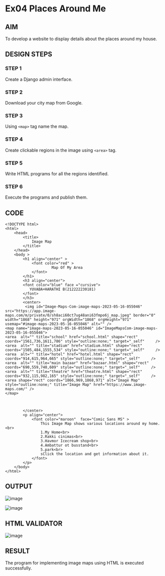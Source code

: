 # Ex04 Places Around Me
## AIM
To develop a website to display details about the places around my house.

## DESIGN STEPS

### STEP 1
Create a Django admin interface.

### STEP 2
Download your city map from Google.

### STEP 3
Using ```<map>``` tag name the map.

### STEP 4
Create clickable regions in the image using ```<area>``` tag.

### STEP 5
Write HTML programs for all the regions identified.

### STEP 6
Execute the programs and publish them.

## CODE
```
<!DOCTYPE html>
<html>
    <head>
        <title>
            Image Map
        </title>
    </head>
    <body >
        <h1 align="center" >
            <font color="red" >
                     Map Of My Area
            </font>   
        </h1>
        <h3 align="center">
        <font color="blue" face ="cursive">
           YUVABA+HARATHI B(212222230181)
        </font>  
        </h3>
        <center>
         <img id="Image-Maps-Com-image-maps-2023-05-16-055046" src="https://app.image-maps.com/m/private/0/sh8aci60ct7ug48ani63fmpo6j_map.jpeg" border="0" width="1868" height="971" orgWidth="1868" orgHeight="971" usemap="#image-maps-2023-05-16-055046" alt="" />
<map name="image-maps-2023-05-16-055046" id="ImageMapsCom-image-maps-2023-05-16-055046">
<area  alt="" title="school" href="school.html" shape="rect" coords="1561,736,1611,786" style="outline:none;" target="_self"     />
<area  alt="" title="stadium" href="stadium.html" shape="rect" coords="1505,484,1555,534" style="outline:none;" target="_self"     />
<area  alt="" title="hotel" href="hotel.html" shape="rect" coords="914,615,964,665" style="outline:none;" target="_self"     />
<area  alt="" title="main bazaar" href="bazaar.html" shape="rect" coords="690,559,740,609" style="outline:none;" target="_self"     />
<area  alt="" title="theatre" href="theatre.html" shape="rect" coords="932,115,982,165" style="outline:none;" target="_self"     />
<area shape="rect" coords="1866,969,1868,971" alt="Image Map" style="outline:none;" title="Image Map" href="https://www.image-maps.com/" />
</map>



        </center>
        <p align="center">
            <font color="maroon"  face="Comic Sans MS" >
                This Image Map shows various locations around my home.<br>
                1.My Home<br>
                2.Rakki cinimas<br>
                3.Havmor Icecream shop<br>
                4.Ambattur ot busstand<br>
                5.park<br>
                sClick the location and get information about it.
            </font>
        </p>
    </body>
</html>
```
## OUTPUT
![image](https://github.com/yuvabharathib/NearMe/assets/113497404/4d5257fa-832c-4d6e-af7f-51dd25b98a35)

![image](https://github.com/yuvabharathib/NearMe/assets/113497404/bb6bf583-7c60-462e-bc0b-2345bbe4a3ba)

## HTML VALIDATOR
![image](https://github.com/yuvabharathib/NearMe/assets/113497404/6e44fc30-f69c-44e5-ae92-aa79805ac36c)



## RESULT
The program for implementing image maps using HTML is executed successfully.
